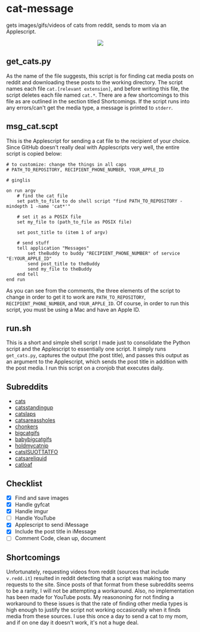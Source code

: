 # cat-message
gets images/gifs/videos of cats from reddit, sends to mom via an Applescript.

<p align="center">
  <img src="demo.gif" />
</p>

## get_cats.py

As the name of the file suggests, this script is for finding cat media posts on reddit and downloading these posts to the working directory. The script names each file `cat.[relevant extension]`, and before writing this file, the script deletes each file named `cat.*`. There are a few shortcomings to this file as are outlined in the section titled Shortcomings. If the script runs into any errors/can't get the media type, a message is printed to `stderr`.

## msg_cat.scpt

This is the Applescript for sending a cat file to the recipient of your choice. Since GitHub doesn't really deal with Applescripts very well, the entire script is copied below:

```applescript
# to customize: change the things in all caps
# PATH_TO_REPOSITORY, RECIPIENT_PHONE_NUMBER, YOUR_APPLE_ID

# ginglis

on run argv
	# find the cat file
	set path_to_file to do shell script "find PATH_TO_REPOSITORY -mindepth 1 -name 'cat*'"

	# set it as a POSIX file
	set my_file to (path_to_file as POSIX file)

	set post_title to (item 1 of argv)

	# send stuff
	tell application "Messages"
		set theBuddy to buddy "RECIPIENT_PHONE_NUMBER" of service "E:YOUR_APPLE_ID"
		send post_title to theBuddy
		send my_file to theBuddy
	end tell
end run
```

As you can see from the comments, the three elements of the script to change in order to get it to work are `PATH_TO_REPOSITORY`, `RECIPIENT_PHONE_NUMBER`, and `YOUR_APPLE_ID`. Of course, in order to run this script, you must be using a Mac and have an Apple ID.

## run.sh

This is a short and simple shell script I made just to consolidate the Python script and the Applescript to essentially one script. It simply runs `get_cats.py`, captures the output (the post title), and passes this output as an argument to the Applescript, which sends the post title in addition with the post media. I run this script on a cronjob that executes daily.

## Subreddits

- [cats](https://www.reddit.com/r/cats)
- [catsstandingup](https://www.reddit.com/r/catsstandingup)
- [catslaps](https://www.reddit.com/r/catslaps)
- [catsareassholes](https://www.reddit.com/r/catsareassholes)
- [chonkers](https://www.reddit.com/r/chonkers)
- [bigcatgifs](https://www.reddit.com/r/bigcatgifs)
- [babybigcatgifs](https://www.reddit.com/r/babybigcatgifs)
- [holdmycatnip](https://www.reddit.com/r/holdmycatnip)
- [catsISUOTTATFO](https://www.reddit.com/r/CatsISUOTTATFO/)
- [catsareliquid](https://www.reddit.com/r/catsareliquid/)
- [catloaf](https://www.reddit.com/r/catloaf/)

## Checklist

- [X] Find and save images
- [X] Handle gyfcat
- [X] Handle imgur
- [ ] Handle YouTube
- [X] Applescript to send iMessage
- [X] Include the post title in iMessage
- [ ] Comment Code, clean up, document

## Shortcomings

Unfortunately, requesting videos from reddit (sources that include `v.redd.it`) resulted in reddit detecting that a script was making too many requests to the site. Since posts of that format from these subreddits seems to be a rarity, I will not be attempting a workaround. Also, no implementation has been made for YouTube posts. My reasononing for not finding a workaround to these issues is that the rate of finding other media types is high enough to justify the script not working occasionally when it finds media from these sources. I use this once a day to send a cat to my mom, and if on one day it doesn't work, it's not a huge deal.
